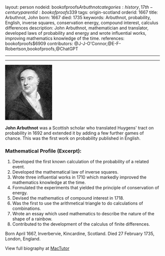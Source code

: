 layout: person
nodeid: bookofproofs$Arbuthnot
categories: history,17th-century
parentid: bookofproofs$339
tags: origin-scotland
orderid: 1667
title: Arbuthnot, John
born: 1667
died: 1735
keywords: Arbuthnot, probability, English, inverse squares, conservation energy, compound interest, calculus differences
description: John Arbuthnot, mathematician and translator, developed laws of probability and energy and wrote influential works, improving mathematics knowledge of the time.
references: bookofproofs$6909
contributors: @J-J-O'Connor,@E-F-Robertson,bookofproofs,@ChatGPT

---



---

![Arbuthnot.jpg](https://github.com/bookofproofs/bookofproofs.github.io/blob/main/_sources/_assets/images/portraits/Arbuthnot.jpg?raw=true)

**John Arbuthnot** was a Scottish scholar who translated Huygens' tract on probability in 1692 and extended it by adding a few further games of chance. This was the first work on probability published in English.

### Mathematical Profile (Excerpt):
1. Developed the first known calculation of the probability of a related event.
2. Developed the mathematical law of inverse squares.
3. Wrote three influential works in 1710 which markedly improved the mathematics knowledge at the time.
4. Formulated the experiments that yielded the principle of conservation of energy.
5. Devised the mathematics of compound interest in 1718.
6. Was the first to use the arithmetical triangle to do calculations of combinations.
7. Wrote an essay which used mathematics to describe the nature of the shape of a rainbow.
8. Contributed to the development of the calculus of finite differences.

Born April 1667, Inverbervie, Kincardine, Scotland. Died 27 February 1735, London, England.

View full biography at [MacTutor](https://mathshistory.st-andrews.ac.uk/Biographies/Arbuthnot/)

